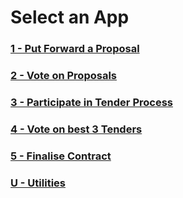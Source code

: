 # Select an App

### [1 - Put Forward a Proposal](proposals/index.html) 

### [2 - Vote on Proposals](voting-system/index.html)

### [3 - Participate in Tender Process](https://shawry6.github.io/TenderMarket/frontend/index.html#)

### [4 - Vote on best 3 Tenders](voting-system/index.html)

### [5 - Finalise Contract](contracts/index.html)

### [U - Utilities](encrypt/index.html)




